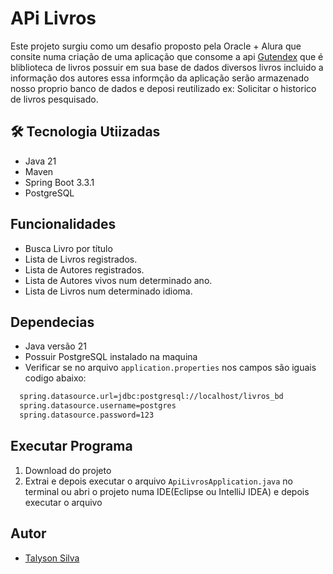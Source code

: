 # APi Livros

Este projeto surgiu como um desafio proposto pela Oracle + Alura que consite numa criação de uma aplicação que consome a api  [Gutendex](https://gutendex.com/) que é bliblioteca de livros possuir em sua base de dados diversos livros incluido a informação dos autores essa informção da aplicação serão armazenado nosso proprio banco de dados e deposi reutilizado ex: Solicitar o historico de livros pesquisado.

## 🛠 Tecnologia Utiizadas

- Java 21
- Maven
- Spring Boot 3.3.1
- PostgreSQL

## Funcionalidades

- Busca Livro por título
- Lista de Livros registrados.
- Lista de Autores registrados.
- Lista de Autores vivos num determinado ano.
- Lista de Livros num determinado idioma.
  
## Dependecias 

- Java versão 21
- Possuir PostgreSQL instalado na maquina
- Verificar se no arquivo ``application.properties`` nos campos são iguais codigo abaixo:
```bash
  spring.datasource.url=jdbc:postgresql://localhost/livros_bd
  spring.datasource.username=postgres
  spring.datasource.password=123
```

## Executar Programa
1. Download do projeto 
2. Extrai e depois executar o arquivo ``ApiLivrosApplication.java`` no terminal ou  abri o projeto numa IDE(Eclipse ou IntelliJ IDEA) e depois executar o arquivo
## Autor

- [Talyson Silva](https://github.com/TalysonSilva)

